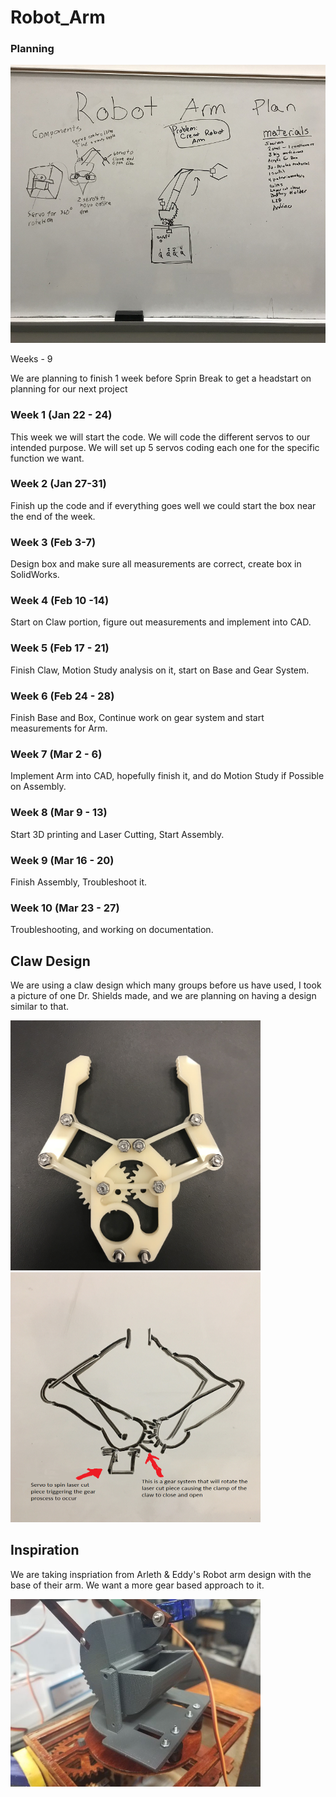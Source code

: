 # Robot_Arm

### Planning
  
 <img src="Media/Robot_Arm_Planning.png" width="750">
 
 Weeks - 9
 
 We are planning to finish 1 week before Sprin Break to get a headstart on planning for our next project
 
 ### Week 1 (Jan 22 - 24)
This week we will start the code. We will code the different servos to our intended purpose. We will set up 5 servos coding each one for the specific function we want.
 
### Week 2 (Jan 27-31)
Finish up the code and if everything goes well we could start the box near the end of the week. 

### Week 3 (Feb 3-7)
Design box and make sure all measurements are correct, create box in SolidWorks.

### Week 4 (Feb 10 -14)
Start on Claw portion, figure out measurements and implement into CAD.

### Week 5 (Feb 17 - 21)
Finish Claw, Motion Study analysis on it, start on Base and Gear System.

### Week 6 (Feb 24 - 28)
Finish Base and Box, Continue work on gear system and start measurements for Arm.

### Week 7 (Mar 2 - 6)
Implement Arm into CAD, hopefully finish it, and do Motion Study if Possible on Assembly.

### Week 8 (Mar 9 - 13)
Start 3D printing and Laser Cutting, Start Assembly.

### Week 9 (Mar 16 - 20)
Finish Assembly, Troubleshoot it.

### Week 10 (Mar 23 - 27)
Troubleshooting, and working on documentation.

## Claw Design

We are using a claw design which many groups before us have used, I took a picture of one Dr. Shields made, and we are planning on having a design similar to that.

<img src="Media/IMG-1135.jpg" width="400" height="400">   <img src="Media/ClawImage.png" width="400" height="400"> 

## Inspiration

We are taking inspriation from Arleth & Eddy's Robot arm design with the base of their arm. We want a more gear based approach to it.

<img src="Media/Project_Inspiration.jpg" width="400"> 

